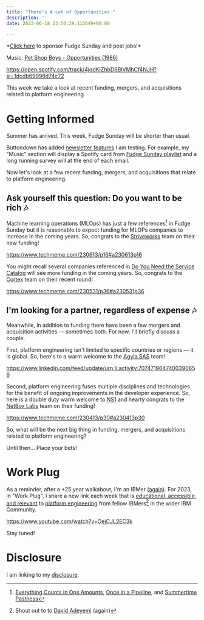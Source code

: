 ```yaml
---
title: "There's A Lot of Opportunities "
description: ''
date: 2023-06-18 23:50:29.115649+00:00

---
```


\*[Click here](https://fudgesunday.pallet.com/hire?pallet=fudgesunday) to sponsor Fudge Sunday and post jobs!\*

Music: [Pet Shop Boys - Opportunities (1986)](https://www.youtube.com/watch?v=di60NYGu03Y)

https://open.spotify.com/track/4jgdKiZhbD6BlVMhCf4NJH?si=1dcdb69998d74c72

This week we take a look at recent funding, mergers, and acquisitions related to platform engineering.

# Getting Informed

Summer has arrived. This week, Fudge Sunday will be shorter than usual.

Buttondown has added [newsletter features](https://buttondown.email/changelog) I am testing. For example, my "Music" section will display a Spotify card from [Fudge Sunday playlist](https://open.spotify.com/playlist/2ZALK6TiXvBVztITrrybkN?si=bfaea100e0374037) and a long running survey will at the end of each email.

Now let's look at a few recent funding, mergers, and acquisitions that relate to platform engineering.

## Ask yourself this question: Do you want to be rich 🎶

Machine learning operations (MLOps) has just a few references[^MLOPs] in Fudge Sunday but it is reasonable to expect funding for MLOPs companies to increase in the coming years. So, congrats to the [Striveworks](https://www.techmeme.com/230613/p16#a230613p16) team on their new funding!

https://www.techmeme.com/230613/p16#a230613p16

You might recall several companies referenced in [Do You Need the Service Catalog](https://fudge.org/archive/do-you-need-the-service-catalog/) will see more funding in the coming years. So, congrats to the [Cortex](https://www.techmeme.com/230531/p36#a230531p36) team on their recent round!

https://www.techmeme.com/230531/p36#a230531p36

## I'm looking for a partner, regardless of expense 🎶

Meanwhile, in addition to funding there have been a few mergers and acquisition activities — sometimes both. For now, I'll briefly discuss a couple.

First, platform engineering isn't limited to specific countries or regions — it is global. So, here's to a warm welcome to the [Agyla SAS](https://www.linkedin.com/feed/update/urn:li:activity:7074719647400390656) team!

https://www.linkedin.com/feed/update/urn:li:activity:7074719647400390656

Second, platform engineering fuses multiple disciplines and technologies for the benefit of ongoing improvements in the developer experience. So, here is a double duty warm welcome to [NS1](https://www.techmeme.com/230413/p30#a230413p30) and hearty congrats to the [NetBox Labs](https://www.techmeme.com/230413/p30#a230413p30) team on their funding!

https://www.techmeme.com/230413/p30#a230413p30

So, what will be the next big thing in funding, mergers, and acquisitions related to platform engineering?

Until then… Place your bets!

# Work Plug

As a reminder, after a +25 year walkabout, I'm an IBMer [(again)](https://jaycuthrell.com/about/). For 2023, in "Work Plug", I share a new link each week that is [educational, accessible, and relevant](https://www.youtube.com/watch?v=OejCJL2EC3k) to [platform engineering](https://www.ibm.com/consulting/platform-engineering-services) from fellow IBMers[^IBMer] in the wider IBM Community.

https://www.youtube.com/watch?v=OejCJL2EC3k

Stay tuned! 

# Disclosure

I am linking to my [disclosure](https://jaycuthrell.com/disclosure/).

[^MLOPs]: [Everything Counts in Ops Amounts](https://fudge.org/archive/fudge-sunday-everything-counts-in-ops-amounts/), [Once in a Pipeline](https://fudge.org/archive/fudge-sunday-once-in-a-pipeline/), and [Summertime Pastness](https://fudge.org/archive/fudge-sunday-summertime-pastness/)
[^IBMer]: Shout out to to [David Adeyemi](https://www.linkedin.com/in/davidfadeyemi/) (again)
